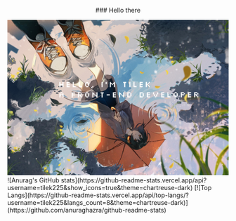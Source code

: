 
<p align="center">
### Hello there 
</p>
<img src="https://github.com/tilek225/tilek225/blob/main/github_bg.png"/>
![Anurag's GitHub stats](https://github-readme-stats.vercel.app/api?username=tilek225&show_icons=true&theme=chartreuse-dark)  
[![Top Langs](https://github-readme-stats.vercel.app/api/top-langs/?username=tilek225&langs_count=8&theme=chartreuse-dark)](https://github.com/anuraghazra/github-readme-stats)



